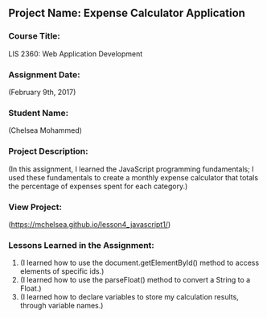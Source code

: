 ## Project Name:  Expense Calculator Application

### Course Title:
LIS 2360:  Web Application Development

### Assignment Date:  
(February 9th, 2017)

### Student Name:  
(Chelsea Mohammed)

### Project Description:
(In this assignment, I learned the JavaScript programming fundamentals; I used these fundamentals to create a monthly expense calculator that totals the percentage of expenses spent for each category.)

### View Project:
(https://mchelsea.github.io/lesson4_javascript1/)

### Lessons Learned in the Assignment:
1. (I learned how to use the document.getElementById() method to access elements of specific ids.)
2. (I learned how to use the parseFloat() method to convert a String to a Float.)
3. (I learned how to declare variables to store my calculation results, through variable names.)
